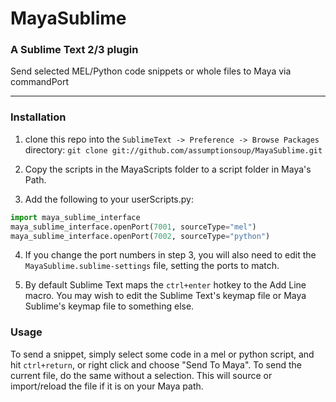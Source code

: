 # MayaSublime
### A Sublime Text 2/3 plugin

Send selected MEL/Python code snippets or whole files to Maya via commandPort

----------

### Installation

1. clone this repo into the `SublimeText -> Preference -> Browse Packages` directory:
`git clone git://github.com/assumptionsoup/MayaSublime.git`

2. Copy the scripts in the MayaScripts folder to a script folder in Maya's Path.

3. Add the following to your userScripts.py:

```python
import maya_sublime_interface
maya_sublime_interface.openPort(7001, sourceType="mel")
maya_sublime_interface.openPort(7002, sourceType="python")

```

4. If you change the port numbers in step 3, you will also need to edit
   the `MayaSublime.sublime-settings` file, setting the ports to match.

5. By default Sublime Text maps the `ctrl+enter` hotkey to the Add Line
   macro. You may wish to edit the Sublime Text's keymap file or Maya
   Sublime's keymap file to something else.

### Usage

To send a snippet, simply select some code in a mel or python script,
and hit `ctrl+return`, or right click and choose "Send To Maya". To send
the current file, do the same without a selection. This will source or
import/reload the file if it is on your Maya path.
